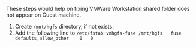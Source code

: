 These steps would help on fixing VMWare Workstation shared folder does not appear on Guest machine.
1. Create `/mnt/hgfs` directory, if not exists.
2. Add the following line to `/etc/fstab`: `vmhgfs-fuse /mnt/hgfs	fuse	defaults,allow_other	0	0`
